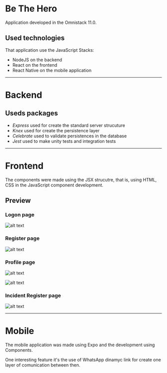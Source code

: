 # Be The Hero
Application developed in the Omnistack 11.0. 

## Used technologies

That application use the JavaScript Stacks: 

- NodeJS on the backend
- React on the frontend
- React Native on the mobile application

---

# Backend

## Useds packages

- *Express* used for create the standard server strucuture
- *Knex* used for create the persistence layer
- *Celebrate* used to validate persistences in the database
- *Jest* used to make unity tests and integration tests

---
# Frontend

The components were made using the JSX strucutre, that is, using HTML, CSS in the JavaScript component development.

## Preview

### Logon page
![alt text](https://i.imgur.com/LAXfPqE.png "Logon page")

### Register page
![alt text](https://i.imgur.com/mjWNw48.png "Logon page")

### Profile page
![alt text](https://i.imgur.com/Dcvxl3V.png "Logon page")

![alt text](https://i.imgur.com/O5TzKsX.png "Logon page")

### Incident Register page
![alt text](https://i.imgur.com/LZ5E0gA.png "Logon page")

---

# Mobile

The mobile application was made using Expo and the development using Components.

One interesting feature it's the use of WhatsApp dinamyc link for create one layer of comunication between then.
